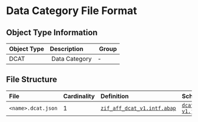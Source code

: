# Data Category File Format

## Object Type Information

Object Type | Description | Group
:--- | :--- | :---
DCAT | Data Category | -

## File Structure

File | Cardinality | Definition | Schema | Example
:--- | :--- | :--- | :--- | :---
`<name>.dcat.json` | 1 | [`zif_aff_dcat_v1.intf.abap`](./type/zif_aff_dcat_v1.intf.abap) | [`dcat-v1.json`](./dcat-v1.json) | [`z_aff_example_dcat.dcat.json`](./examples/z_aff_example_dcat.dcat.json)
